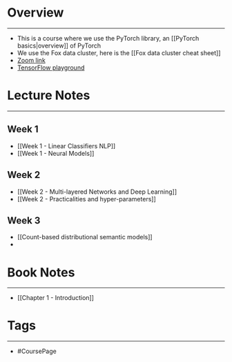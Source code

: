 
# Overview
---
* This is a course where we use the PyTorch library, an [[PyTorch basics|overview]] of PyTorch
* We use the Fox data cluster, here is the [[Fox data cluster cheat sheet]]
* [Zoom link](https://uio.zoom.us/j/62776647554?pwd=dnZ4WUMwMnExZVh2bFNIdkN3N2ZNdz09)
* [TensorFlow playground](playground.tensorflow.org)



# Lecture Notes
---

## Week 1
* [[Week 1 - Linear Classifiers NLP]]
* [[Week 1 - Neural Models]]

## Week 2
* [[Week 2 - Multi-layered Networks and Deep Learning]]
* [[Week 2 - Practicalities and hyper-parameters]]

## Week 3
* [[Count-based distributional semantic models]]
* 

# Book Notes
---

* [[Chapter 1 - Introduction]]


# Tags
---
* #CoursePage


